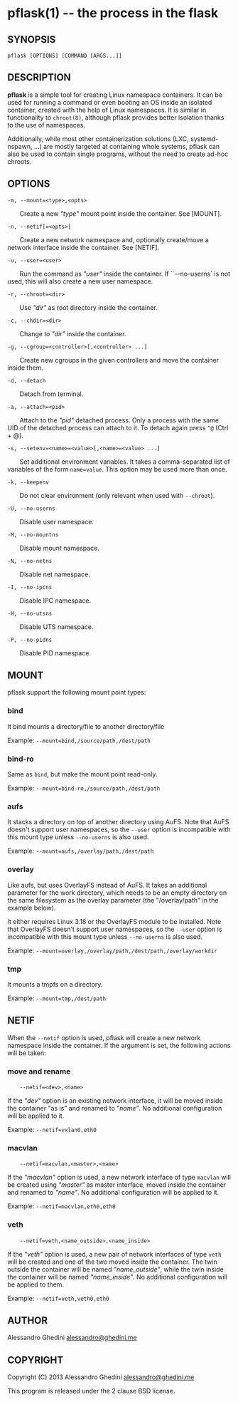 pflask(1) -- the process in the flask
=====================================

## SYNOPSIS

`pflask [OPTIONS] [COMMAND [ARGS...]]`

## DESCRIPTION

**pflask** is a simple tool for creating Linux namespace containers. It can be
used for running a command or even booting an OS inside an isolated container,
created with the help of Linux namespaces. It is similar in functionality to
`chroot(8)`, although pflask provides better isolation thanks to the use of
namespaces.

Additionally, while most other containerization solutions (LXC, systemd-nspawn,
...) are mostly targeted at containing whole systems, pflask can also be used to
contain single programs, without the need to create ad-hoc chroots.

## OPTIONS

`-m, --mount=<type>,<opts>`

&nbsp;&nbsp;&nbsp;&nbsp;&nbsp;&nbsp;
Create a new _"type"_ mount point inside the container. See [MOUNT].

`-n, --netif[=<opts>]`

&nbsp;&nbsp;&nbsp;&nbsp;&nbsp;&nbsp;
Create a new network namespace and, optionally create/move a network interface
inside the container. See [NETIF].

`-u, --user=<user>`

&nbsp;&nbsp;&nbsp;&nbsp;&nbsp;&nbsp;
Run the command as _"user"_ inside the container. If ``--no-userns` is not used,
this will also create a new user namespace.

`-r, --chroot=<dir>`

&nbsp;&nbsp;&nbsp;&nbsp;&nbsp;&nbsp;
Use _"dir"_ as root directory inside the container.

`-c, --chdir=<dir>`

&nbsp;&nbsp;&nbsp;&nbsp;&nbsp;&nbsp;
Change to _"dir"_  inside the container.

`-g, --cgroup=<controller>[,<controller> ...]`

&nbsp;&nbsp;&nbsp;&nbsp;&nbsp;&nbsp;
Create new cgroups in the given controllers and move the container inside them.

`-d, --detach`

&nbsp;&nbsp;&nbsp;&nbsp;&nbsp;&nbsp;
Detach from terminal.

`-a, --attach=<pid>`

&nbsp;&nbsp;&nbsp;&nbsp;&nbsp;&nbsp;
Attach to the _"pid"_ detached process. Only a process with the same UID of the
detached process can attach to it. To detach again press `^@` (Ctrl + @).

`-s, --setenv=<name>=<value>[,<name>=<value> ...]`

&nbsp;&nbsp;&nbsp;&nbsp;&nbsp;&nbsp;
Set additional environment variables. It takes a comma-separated list of
variables of the form `name=value`. This option may be used more than once.

`-k, --keepenv`

&nbsp;&nbsp;&nbsp;&nbsp;&nbsp;&nbsp;
Do not clear environment (only relevant when used with `--chroot`).

`-U, --no-userns`

&nbsp;&nbsp;&nbsp;&nbsp;&nbsp;&nbsp;
Disable user namespace.

`-M, --no-mountns`

&nbsp;&nbsp;&nbsp;&nbsp;&nbsp;&nbsp;
Disable mount namespace.

`-N, --no-netns`

&nbsp;&nbsp;&nbsp;&nbsp;&nbsp;&nbsp;
Disable net namespace.

`-I, --no-ipcns`

&nbsp;&nbsp;&nbsp;&nbsp;&nbsp;&nbsp;
Disable IPC namespace.

`-H, --no-utsns`

&nbsp;&nbsp;&nbsp;&nbsp;&nbsp;&nbsp;
Disable UTS namespace.

`-P, --no-pidns`

&nbsp;&nbsp;&nbsp;&nbsp;&nbsp;&nbsp;
Disable PID namespace.

## MOUNT

pflask support the following mount point types:

### bind

It bind mounts a directory/file to another directory/file

Example: `--mount=bind,/source/path,/dest/path`

### bind-ro

Same as `bind`, but make the mount point read-only.

Example: `--mount=bind-ro,/source/path,/dest/path`

### aufs

It stacks a directory on top of another directory using AuFS. Note that AuFS
doesn't support user namespaces, so the `--user` option is incompatible with
this mount type unless `--no-userns` is also used.

Example: `--mount=aufs,/overlay/path,/dest/path`

### overlay

Like aufs, but uses OverlayFS instead of AuFS. It takes an additional parameter
for the work directory, which needs to be an empty directory on the same
filesystem as the overlay parameter (the "/overlay/path" in the example below).

It either requires Linux 3.18 or the OverlayFS module to be installed. Note that
OverlayFS doesn't support user namespaces, so the `--user` option is
incompatible with this mount type unless `--no-userns` is also used.

Example: `--mount=overlay,/overlay/path,/dest/path,/overlay/workdir`

### tmp

It mounts a tmpfs on a directory.

Example: `--mount=tmp,/dest/path`

## NETIF

When the `--netif` option is used, pflask will create a new network namespace
inside the container. If the argument is set, the following actions will be
taken:

### move and rename

&nbsp;&nbsp;&nbsp;&nbsp;&nbsp;&nbsp;
`--netif=<dev>,<name>`

If the _"dev"_ option is an existing network interface, it will be moved inside
the container "as is" and renamed to _"name"_. No additional configuration will
be applied to it.

Example: `--netif=vxlan0,eth0`

### macvlan

&nbsp;&nbsp;&nbsp;&nbsp;&nbsp;&nbsp;
`--netif=macvlan,<master>,<name>`

If the _"macvlan"_ option is used, a new network interface of type `macvlan`
will be created using _"master"_ as master interface, moved inside the container
and renamed to _"name"_. No additional configuration will be applied to it.

Example: `--netif=macvlan,eth0,eth0`

### veth

&nbsp;&nbsp;&nbsp;&nbsp;&nbsp;&nbsp;
`--netif=veth,<name_outside>,<name_inside>`

If the _"veth"_ option is used, a new pair of network interfaces of type `veth`
will be created and one of the two moved inside the container. The twin outside
the container will be named _"name_outside"_, while the twin inside the
container will be named _"name_inside"_. No additional configuration will be
applied to them.

Example: `--netif=veth,veth0,eth0`

## AUTHOR ##

Alessandro Ghedini <alessandro@ghedini.me>

## COPYRIGHT ##

Copyright (C) 2013 Alessandro Ghedini <alessandro@ghedini.me>

This program is released under the 2 clause BSD license.
